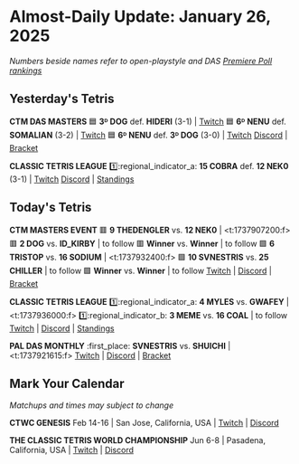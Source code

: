 # Almost-Daily Update: January 26, 2025
*Numbers beside names refer to open-playstyle and DAS [Premiere Poll rankings](https://docs.google.com/document/d/13jaohZo0FP6vXb0ibfiq2TK3q6qt6bQTbp8AmdSJgUk/edit?tab=t.0)*
## Yesterday's Tetris
**CTM DAS MASTERS**
:blue_square:  **3ᴰ DOG** def. **HIDERI** (3-1)  |  [Twitch](https://www.twitch.tv/videos/2363301836?t=00h17m30s)
:blue_square:  **6ᴰ NENU** def. **SOMALIAN** (3-2)  |  [Twitch](https://www.twitch.tv/videos/2363301836?t=01h01m41s)
:blue_square:  **6ᴰ NENU** def. **3ᴰ DOG** (3-0)  |  [Twitch](https://www.twitch.tv/videos/2363301836?t=01h49m04s)
[Discord](https://go.ctm.gg/discord)  |  [Bracket](https://go.ctm.gg/event/ctm-das-masters-january-2025/das-masters/)

**CLASSIC TETRIS LEAGUE**
:one::regional_indicator_a:  **15 COBRA** def. **12 NEK0** (3-1)  |  [Twitch](https://www.twitch.tv/videos/2363332157?t=00h54m26s)
[Discord](https://tinyurl.com/classictetrisleague)  |  [Standings](https://ctlscoreboard.herokuapp.com)

## Today's Tetris
**CTM MASTERS EVENT**
:red_square:  **9 THEDENGLER** vs. **12 NEK0**  |  <t:1737907200:f>
:red_square:  **2 DOG** vs. **ID_KIRBY**  |  to follow
:red_square:  **Winner** vs. **Winner**  |  to follow
:green_square:  **6 TRISTOP** vs. **16 SODIUM**  |  <t:1737932400:f>
:green_square:  **10 SVNESTRIS** vs. **25 CHILLER**  |  to follow
:green_square:  **Winner** vs. **Winner**  |  to follow
[Twitch](https://twitch.tv/monthlytetris)  |  [Discord](https://go.ctm.gg/discord)  |  [Bracket](https://go.ctm.gg/event/ctm-january-2025/masters-event/)

**CLASSIC TETRIS LEAGUE**
:one::regional_indicator_a:  **4 MYLES** vs. **GWAFEY**  |  <t:1737936000:f>
:one::regional_indicator_b:  **3 MEME** vs. **16 COAL**  |  to follow
[Twitch](https://twitch.tv/classictetrisleague)  |  [Discord](https://tinyurl.com/classictetrisleague)  |  [Standings](https://ctlscoreboard.herokuapp.com)

**PAL DAS MONTHLY**
:first_place:  **SVNESTRIS** vs. **SHUICHI**  |  <t:1737921615:f>
[Twitch](https://www.twitch.tv/paldastetris) | [Discord](https://tinyurl.com/paldastetris) | [Bracket](https://bit.ly/PDM-Jan25)

## Mark Your Calendar
*Matchups and times may subject to change*

**CTWC GENESIS**
Feb 14-16  |  San Jose, California, USA  |  [Twitch](https://www.twitch.tv/classictetris)  |  [Discord](https://tinyurl.com/ctwcdiscord)

**THE CLASSIC TETRIS WORLD CHAMPIONSHIP**
Jun 6-8  |  Pasadena, California, USA  |  [Twitch](https://www.twitch.tv/classictetris)  |  [Discord](https://tinyurl.com/ctwcdiscord)
